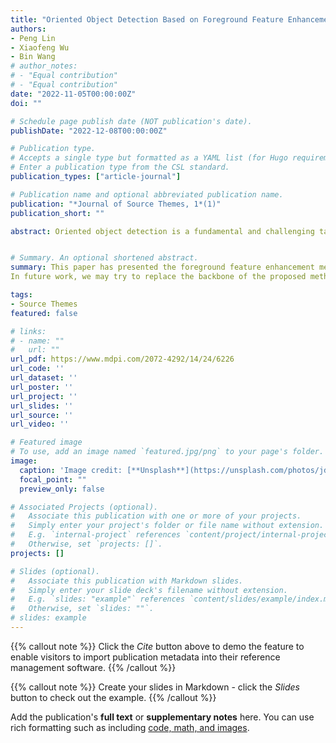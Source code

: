 ```yaml
---
title: "Oriented Object Detection Based on Foreground Feature Enhancement in Remote Sensing Images"
authors:
- Peng Lin
- Xiaofeng Wu
- Bin Wang
# author_notes:
# - "Equal contribution"
# - "Equal contribution"
date: "2022-11-05T00:00:00Z"
doi: ""

# Schedule page publish date (NOT publication's date).
publishDate: "2022-12-08T00:00:00Z"

# Publication type.
# Accepts a single type but formatted as a YAML list (for Hugo requirements).
# Enter a publication type from the CSL standard.
publication_types: ["article-journal"]

# Publication name and optional abbreviated publication name.
publication: "*Journal of Source Themes, 1*(1)"
publication_short: ""

abstract: Oriented object detection is a fundamental and challenging task in remote sensing image analysis and has received much attention in recent years. Optical remote sensing images often have more complex background information than natural images, and the number of annotated samples varies in different categories. To enhance the difference between foreground and background, current one-stage object detection algorithms attempt to exploit focus loss to balance the foreground and background weights, thus making the network more focused on the foreground part. However, the current one-stage object detectors still face two main challenges:(1) the detection network pays little attention to the foreground and does not make full use of the foreground information; (2) the distinction of similar object categories has not attracted attention. To address the above challenges, this paper presents a foreground feature enhancement method applied to one-stage object detection. The proposed method mainly includes two important components:keypoint attention module (KAM) and prototype contrastive learning module (PCLM). The KAM is used to enhance the features of the foreground part of the image and reduce the features of the background part of the image, and the PCLM is utilized to enhance the discrimination of samples between foreground categories and reduce the confusion of samples between different categories. Furthermore, the proposed method designs and adopts an equalized modulation focal loss (EMFL) to optimize the training process of the model and increase the loss weight of the foreground later in the model training. Experimental results on the publicly available DOTA datasets and HRSC2016 datasets show that our method exhibits state-of-the-art performance.


# Summary. An optional shortened abstract.
summary: This paper has presented the foreground feature enhancement method for one-stage anchor-free oriented object detector, which is more robust and easier to migrate to other models than the anchor-based method. The O2DFFE method mainly consists of three parts. The first part is the designed KAM. It can be used to enhance the features of the foreground portion of the image and weaken the features of the background portion of the image. The second part is the designed PCLM, applied on the classification branch, makes the different classes of foreground features as orthogonal as possible in the feature space. It can be utilized to enhance the discrimination of samples between different categories, thereby reducing the confusion of samples between different categories. The third part is the constructed EMFL. It can be adopted to improve the learning process of the model for positive and negative samples. The results on the DOTA and HRSC2016 datasets show that the proposed method outperforms existing methods, and can achieve the accurate detection results of the two-stage target detection method with a fast calculation speed.
In future work, we may try to replace the backbone of the proposed method with the form of Transformer [42] to achieve a new object detection framework that makes the model more fully utilized for the foreground information, so that we can obtain the features of the global spatial attention.

tags:
- Source Themes
featured: false

# links:
# - name: ""
#   url: ""
url_pdf: https://www.mdpi.com/2072-4292/14/24/6226
url_code: ''
url_dataset: ''
url_poster: ''
url_project: ''
url_slides: ''
url_source: ''
url_video: ''

# Featured image
# To use, add an image named `featured.jpg/png` to your page's folder. 
image:
  caption: 'Image credit: [**Unsplash**](https://unsplash.com/photos/jdD8gXaTZsc)'
  focal_point: ""
  preview_only: false

# Associated Projects (optional).
#   Associate this publication with one or more of your projects.
#   Simply enter your project's folder or file name without extension.
#   E.g. `internal-project` references `content/project/internal-project/index.md`.
#   Otherwise, set `projects: []`.
projects: []

# Slides (optional).
#   Associate this publication with Markdown slides.
#   Simply enter your slide deck's filename without extension.
#   E.g. `slides: "example"` references `content/slides/example/index.md`.
#   Otherwise, set `slides: ""`.
# slides: example
---
```


{{% callout note %}}
Click the *Cite* button above to demo the feature to enable visitors to import publication metadata into their reference management software.
{{% /callout %}}

{{% callout note %}}
Create your slides in Markdown - click the *Slides* button to check out the example.
{{% /callout %}}

Add the publication's **full text** or **supplementary notes** here. You can use rich formatting such as including [code, math, and images](https://docs.hugoblox.com/content/writing-markdown-latex/).

